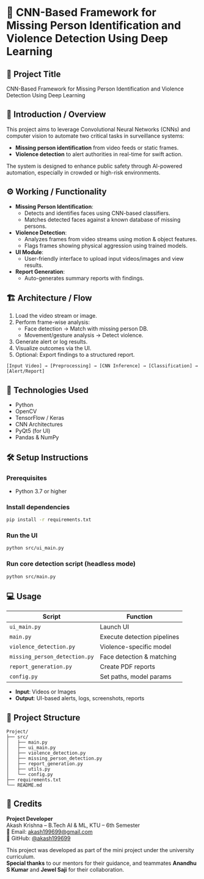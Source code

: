# 🧠 CNN-Based Framework for Missing Person Identification and Violence Detection Using Deep Learning

## 📌 Project Title
CNN-Based Framework for Missing Person Identification and Violence Detection Using Deep Learning

## 🧠 Introduction / Overview
This project aims to leverage Convolutional Neural Networks (CNNs) and computer vision to automate two critical tasks in surveillance systems:
- **Missing person identification** from video feeds or static frames.
- **Violence detection** to alert authorities in real-time for swift action.

The system is designed to enhance public safety through AI-powered automation, especially in crowded or high-risk environments.

## ⚙️ Working / Functionality
- **Missing Person Identification**:
  - Detects and identifies faces using CNN-based classifiers.
  - Matches detected faces against a known database of missing persons.
- **Violence Detection**:
  - Analyzes frames from video streams using motion & object features.
  - Flags frames showing physical aggression using trained models.
- **UI Module**:
  - User-friendly interface to upload input videos/images and view results.
- **Report Generation**:
  - Auto-generates summary reports with findings.

## 🏗️ Architecture / Flow
1. Load the video stream or image.
2. Perform frame-wise analysis:
   - Face detection → Match with missing person DB.
   - Movement/gesture analysis → Detect violence.
3. Generate alert or log results.
4. Visualize outcomes via the UI.
5. Optional: Export findings to a structured report.

```
[Input Video] → [Preprocessing] → [CNN Inference] → [Classification] → [Alert/Report]
```

## 🔧 Technologies Used
- Python
- OpenCV
- TensorFlow / Keras
- CNN Architectures
- PyQt5 (for UI)
- Pandas & NumPy

## 🛠️ Setup Instructions

### Prerequisites
- Python 3.7 or higher

### Install dependencies
```bash
pip install -r requirements.txt
```

### Run the UI
```bash
python src/ui_main.py
```

### Run core detection script (headless mode)
```bash
python src/main.py
```

## 💻 Usage

| Script                     | Function                            |
|---------------------------|-------------------------------------|
| `ui_main.py`              | Launch UI                           |
| `main.py`                 | Execute detection pipelines         |
| `violence_detection.py`   | Violence-specific model             |
| `missing_person_detection.py` | Face detection & matching    |
| `report_generation.py`    | Create PDF reports                  |
| `config.py`               | Set paths, model params             |

- **Input**: Videos or Images  
- **Output**: UI-based alerts, logs, screenshots, reports

## 📁 Project Structure

```
Project/
├── src/
│   ├── main.py
│   ├── ui_main.py
│   ├── violence_detection.py
│   ├── missing_person_detection.py
│   ├── report_generation.py
│   ├── utils.py
│   └── config.py
├── requirements.txt
└── README.md
```

## 🙌 Credits

**Project Developer**  
Akash Krishna – B.Tech AI & ML, KTU – 6th Semester  
📧 Email: akash199699@gmail.com  
🔗 GitHub: [@akash199699](https://github.com/akash199699)

This project was developed as part of the mini project under the university curriculum.  
**Special thanks** to our mentors for their guidance, and teammates **Anandhu S Kumar** and **Jewel Saji** for their collaboration.